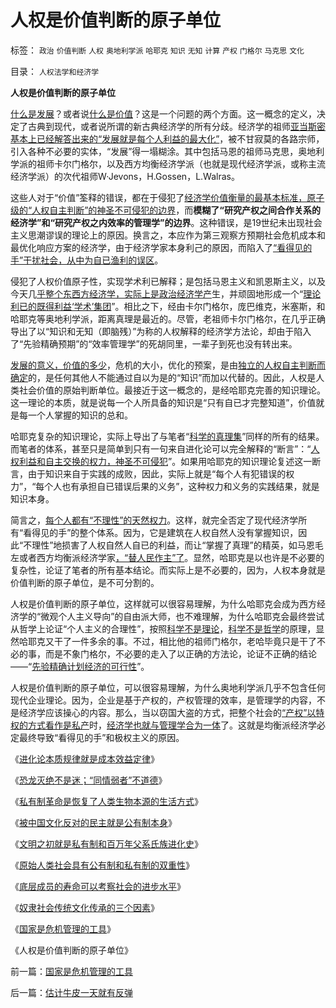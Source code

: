 # 人权是价值判断的原子单位

标签： `政治` `价值判断` `人权` `奥地利学派` `哈耶克` `知识` `无知` `计算` `产权` `门格尔` `马克思` `文化` 

目录： `人权法学和经济学`

**人权是价值判断的原子单位**

[什么是发展](../../../2008/7/6/什么是社会生产的价值？什么是GDP？.md)？或者说[什么是价值](../../../2008/7/26/什么是生产的价值？揭示《资本论》的关键性错误.md)？这是一个问题的两个方面。这一概念的定义，决定了古典到现代，或者说所谓的新古典经济学的所有分歧。经济学的祖师[亚当斯密基本上已经解答出来的“发展就是每个人利益的最大化”](../../../2009/11/6/斯密的《道德情操论》和君权贵族的道德情操.md)，被不甘寂莫的各路宗师，引入各种不必要的实体，“发展”得一塌糊涂。其中包括马恩的祖师马克思，奥地利学派的祖师卡尔门格尔，以及西方均衡经济学派（也就是现代经济学派，或称主流经济学派）的次代祖师W·Jevons，H.Gossen，L.Walras。

这些人对于“价值”筌释的错误，都在于侵犯了[经济学价值衡量的最基本标准，原子级的“人权自主判断”的神圣不可侵犯的边界](../../../2009/10/17/人权是经济学概念.md)，而**模糊了“研究产权之间合作关系的经济学”和“研究产权之内效率的管理学”的边界**。这种错误，是19世纪未出现社会主义思潮谬误的理论上的原因。换言之，本应作为第三观察方预期社会危机成本和最优化响应方案的经济学，由于经济学家本身利己的原因，而陷入了[“看得见的手”干扰社会，从中为自已渔利的误区](../../../2009/12/24/理性人假设令“看得见的手”成为伪科学.md)。

侵犯了人权价值原子性，实现学术利已解释；是包括马恩主义和凯恩斯主义，以及今天几[乎整个东西方经济学，实际上是政治经济学产](../../../2009/12/15/最要不得权威的经济学和权威的政治经济学.md)生，并顽固地形成一个“[理论利已的既得利益‘学术’集团](../../../2009/10/17/主流经济学家的选择性阉割.md)”。相比之下，经由卡尔门格尔，庞巴维克，米塞斯，和哈耶克等奥地利学派，距离真理是最近的。尽管，老祖师卡尔门格尔，在几乎正确导出了以“知识和无知（即脑残）”为称的人权解释的经济学方法论，却由于陷入了“先验精确预期”的“效率管理学”的死胡同里，一辈子到死也没有转出来。

[发展的意义，价值的多少](http://hi.baidu.com/darthchn/blog/item/c77ff835cfd64447241f1423.html)，危机的大小，优化的预案，是由[独立的人权自主判断而确定](../../../2009/12/14/经济学科学的实证集是什么？.md)的，是任何其他人不能通过自以为是的“知识”而加以代替的。因此，人权是人类社会价值的原始判断单位。最接近于这一概念的，是经哈耶克完善的知识理论。这一理论的本质，就是说每一个人所具备的知识是“只有自已才完整知道”，价值就是每一个人掌握的知识的总和。

哈耶克复杂的知识理论，实际上导出了与笔者“[科学的真理集](../../../2009/12/4/科学的真理标准和绝对的“真理标准”.md)”同样的所有的结果。而笔者的体系，甚至只是简单到只有一句来自进化论可以完全解释的“断言”：“[人权利益和自主交换的权力，神圣不可侵犯](../../../2009/10/17/人的利益包括所有排他的权益.md)”。如果用哈耶克的知识理论复述这一断言，由于知识来自于实践的成败，因此，实际上就是“每个人有犯错误的权力”，“每个人也有承担自已错误后果的义务”，这种权力和义务的实践结果，就是知识本身。

简言之，[每个人都有“不理性”的天然权力](../../../2009/4/5/传说中的“市场的不理性”.md)。这样，就完全否定了现代经济学所有“看得见的手”的整个体系。因为，它是建筑在人权自然人没有掌握知识，因此“不理性”地损害了人权自然人自已的利益，而让“掌握了真理”的精英，如马恩毛左或者西方均衡派经济学家[，“替人民作主”了](../../../2010/1/17/春秋笔法“为了大众的利益”.md)。显然，哈耶克是以也许是不必要的复杂性，论证了笔者的所有基本结论。而实际上是不必要的，因为，人权本身就是价值判断的原子单位，是不可分割的。

人权是价值判断的原子单位，这样就可以很容易理解，为什么哈耶克会成为西方经济学的“微观个人主义导向”的自由派大师，也不难理解，为什么哈耶克会最终尝试从哲学上论证“个人主义的合理性”，按照[科学不是理论](../../../2009/11/29/“科学不是理论”！信仰理论的标榜和幻灭.md)，[科学不是哲学](../../../2009/11/27/科学不是哲学，不缺哲学理论的中国缺什么？.md)的原理，显然哈耶克又干了一件多余的事。不过，相比他的祖师门格尔，老哈毕竟只是干了不必的事，而是不象门格尔，不必要的走入了以正确的方法论，论证不正确的结论——“[先验精确计划经济的可行性](../../../2009/9/16/公有制计划经济是造成贫富差距的原因.md)”。

人权是价值判断的原子单位，可以很容易理解，为什么奥地利学派几乎不包含任何现代企业理论。因为，企业是基于产权的，产权管理的效率，是管理学的内容，不是经济学应该操心的内容。那么，当以窃国大盗的方式，把整个社会的[“产权”以特权的方式看作是私产](../../../2009/7/21/混水便于摸鱼，特权等于产权.md)时，[经济学也就与管理学合为一体](../../../2009/1/22/计划经济和市场经济中的生产者角色差异.md)了。这就是均衡派经济学必定最终导致“看得见的手”和极权主义的原因。

《[进化论本质规律就是成本效益定律](../../../2010/1/15/进化论本质规律就是成本效益定律.md)》

《[恐龙灭绝不是迷；“同情弱者”不道德](../../../2010/1/18/恐龙灭绝不是迷；“同情弱者”不道德.md)》

《[私有制革命是恢复了人类生物本源的生活方式](../../../2010/1/18/私有制革命是恢复了人类生物本源的生活方式.md)》

《[被中国文化反对的民主就是公有制本身](../../../2010/1/18/被中国文化反对的民主就是公有制本身.md)》

《[文明之初就是私有制和百万年父系氏族进化史](../../../2010/1/19/文明之初就是百万年向个体私有制进化的历史.md)》

《[原始人类社会具有公有制和私有制的双重性](../../../2010/1/19/原始人类社会具有公有制和私有制的双重性.md)》

《[底层成员的寿命可以考察社会的进步水平](../../../2010/1/20/底层成员的寿命可以考察社会的进步水平.md)》

《[奴隶社会传统文化传承的三个因素](../../../2010/1/20/奴隶社会传统文化传承的三个因素.md)》

《[国家是危机管理的工具](../../../2010/1/21/国家是危机管理的工具.md)》

《人权是价值判断的原子单位》



前一篇：[国家是危机管理的工具](../../../2010/1/21/国家是危机管理的工具.md)

后一篇：[估计牛皮一天就有反弹](../../../2010/1/21/估计牛皮一天就有反弹.md)
